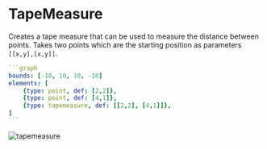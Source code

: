 # TapeMeasure

Creates a tape measure that can be used to measure the distance between points. Takes two points which are the starting position as parameters `[[x,y],[x,y]]`.

````yaml
```graph
bounds: [-10, 10, 10, -10]
elements: [
	{type: point, def: [2,2]},
	{type: point, def: [4,1]},
	{type: tapemeasure, def: [[2,2], [4,1]]},
]
```
````

![tapemeasure](imgs/TapeMeasure-graph-1.png)

